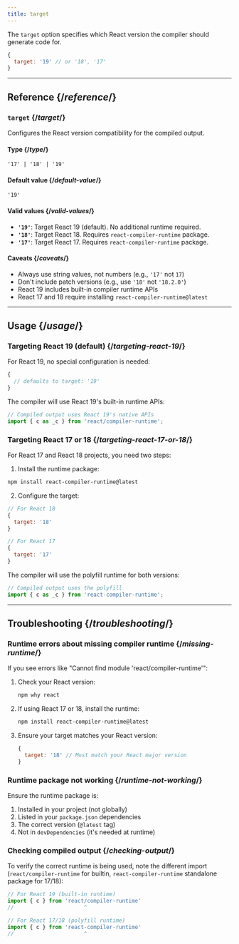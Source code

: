 ```yaml
---
title: target
---
```


<Intro>

The `target` option specifies which React version the compiler should generate code for.

</Intro>

```js
{
  target: '19' // or '18', '17'
}
```

<InlineToc />

---

## Reference {/*reference*/}

### `target` {/*target*/}

Configures the React version compatibility for the compiled output.

#### Type {/*type*/}

```
'17' | '18' | '19'
```

#### Default value {/*default-value*/}

`'19'`

#### Valid values {/*valid-values*/}

- **`'19'`**: Target React 19 (default). No additional runtime required.
- **`'18'`**: Target React 18. Requires `react-compiler-runtime` package.
- **`'17'`**: Target React 17. Requires `react-compiler-runtime` package.

#### Caveats {/*caveats*/}

- Always use string values, not numbers (e.g., `'17'` not `17`)
- Don't include patch versions (e.g., use `'18'` not `'18.2.0'`)
- React 19 includes built-in compiler runtime APIs
- React 17 and 18 require installing `react-compiler-runtime@latest`

---

## Usage {/*usage*/}

### Targeting React 19 (default) {/*targeting-react-19*/}

For React 19, no special configuration is needed:

```js
{
  // defaults to target: '19'
}
```

The compiler will use React 19's built-in runtime APIs:

```js
// Compiled output uses React 19's native APIs
import { c as _c } from 'react/compiler-runtime';
```

### Targeting React 17 or 18 {/*targeting-react-17-or-18*/}

For React 17 and React 18 projects, you need two steps:

1. Install the runtime package:

```bash
npm install react-compiler-runtime@latest
```

2. Configure the target:

```js
// For React 18
{
  target: '18'
}

// For React 17
{
  target: '17'
}
```

The compiler will use the polyfill runtime for both versions:

```js
// Compiled output uses the polyfill
import { c as _c } from 'react-compiler-runtime';
```

---

## Troubleshooting {/*troubleshooting*/}

### Runtime errors about missing compiler runtime {/*missing-runtime*/}

If you see errors like "Cannot find module 'react/compiler-runtime'":

1. Check your React version:
   ```bash
   npm why react
   ```

2. If using React 17 or 18, install the runtime:
   ```bash
   npm install react-compiler-runtime@latest
   ```

3. Ensure your target matches your React version:
   ```js
   {
     target: '18' // Must match your React major version
   }
   ```

### Runtime package not working {/*runtime-not-working*/}

Ensure the runtime package is:

1. Installed in your project (not globally)
2. Listed in your `package.json` dependencies
3. The correct version (`@latest` tag)
4. Not in `devDependencies` (it's needed at runtime)

### Checking compiled output {/*checking-output*/}

To verify the correct runtime is being used, note the different import (`react/compiler-runtime` for builtin, `react-compiler-runtime` standalone package for 17/18):

```js
// For React 19 (built-in runtime)
import { c } from 'react/compiler-runtime'
//                      ^

// For React 17/18 (polyfill runtime)
import { c } from 'react-compiler-runtime'
//                      ^
```
